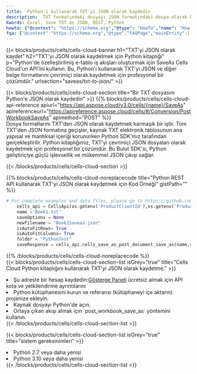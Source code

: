 ```yaml
---
title:  Python'i kullanarak TXT'yi JSON olarak kaydedin
description:  TXT formatındaki dosyayı JSON formatındaki dosya olarak kaydetmek için Python için Aspose.Cells Cloud SDK'yı kullanma.
kwords: Excel, Save TXT as JSON, REST, Python
howto: {"@context": "https://schema.org","@type": "HowTo","name": "How to save TXT as JSON using the Cells Cloud Python library.","description": "How to save TXT as JSON using the Cells Cloud Python library.","image": {"@type": "ImageObject"},"url": "/python/saveas/txt-to-json/","step": [{ "@type": "HowToStep","name": "How to save TXT as JSON using the Cells Cloud Python library. step 1", "image": {"@type": "ImageObject",},"url": "/python/saveas/txt-to-json/","text": "Register an account at <a href='https://dashboard.aspose.cloud/'>Dashboard</a> to get free API quota & authorization details",},{ "@type": "HowToStep","name": "How to save TXT as JSON using the Cells Cloud Python library. step 1", "image": {"@type": "ImageObject",},"url": "/python/saveas/txt-to-json/","text": "Install Python library and add the reference (import the library) to your project.",},{ "@type": "HowToStep","name": "How to save TXT as JSON using the Cells Cloud Python library. step 1", "image": {"@type": "ImageObject",},"url": "/python/saveas/txt-to-json/","text": "Open the source file in Python.",},{ "@type": "HowToStep","name": "How to save TXT as JSON using the Cells Cloud Python library. step 1", "image": {"@type": "ImageObject",},"url": "/python/saveas/txt-to-json/","text": "Use the `post_workbook_save_as` method to retrieve the resulting stream.",}, ],"supply": {"@type": "HowToSupply","name": "document"},"tool": [{"@type": "HowToTool","name": "PyCharm, Visual Studio Code, Sublime, Eclipse"},{"@type": "HowToTool","name": "Aspose Cells"}],"totalTime": "PT6M"}
fqa: {"@context":"https://schema.org","@type":"FAQPage","mainEntity":[{"@type":"Question","name":"Why save file as other formats file in C# using REST API?","acceptedAnswer":{"@type":"Answer","text":"Documents are encoded in many ways, and some files may be incompatible with the software you use. To open and read such files, just save them as appropriate file formats.<br/><ol><li>Install .NET SDK and add the reference (import the library) to your project.</li><li>Open the source file in C# using REST API.</li><li>Call the PostWorkbookSaveAsRequest() method, passing an output filename with required extension.</li><li>Get the result of save as a separate file.</li></ol>"}},{"@type":"Question","name":"What file formats can I save as with your C# library?","acceptedAnswer":{"@type":"Answer","text":"We support a variety of file formats for conversion using .NET library, including XLSX, Excel, xls , PDF, CSV, HTML, Markdown, XML, PNG, JPG, TIFF, Json, TXT and many more."}},{"@type":"Question","name":"What is the maximum allowed file size for conversion using this .NET library?","acceptedAnswer":{"@type":"Answer","text":"There are no file size limits for format conversions using .NET library."}}]}
---
```

{{< blocks/products/cells/cells-cloud-banner h1="TXT\'yi JSON olarak kaydet" h2="TXT\'yi JSON olarak kaydetmek için Python kitaplığı" p="Python\'de özelleştirilmiş e-tablo iş akışları oluşturmak için SaveAs Cells Cloud\'un API\'ini kullanın. Bu, Python\'i kullanarak TXT\'yi JSON ve diğer belge formatlarını çevrimiçi olarak kaydetmek için profesyonel bir çözümdür." urlsection="saveas/txt-to-json/" >}}

{{< blocks/products/cells/cells-cloud-section title="Bir TXT dosyasını Python\'e JSON olarak kaydedin" >}}
{{% blocks/products/cells/cells-cloud-api-reference apiurl="https://api.aspose.cloud/v3.0/cells/{name}/SaveAs" apireferenceurl="https://apireference.aspose.cloud/cells/#/Conversion/PostWorkbookSaveAs" apimethod="POST" %}}
<br/>
Dosya formatlarını TXT'den JSON olarak kaydetmek karmaşık bir iştir. Tüm TXT'den JSON formatına geçişler, kaynak TXT elektronik tablosunun ana yapısal ve mantıksal içeriği korunurken Python SDK'mız tarafından gerçekleştirilir. Python kitaplığımız, TXT'yi çevrimiçi JSON dosyaları olarak kaydetmek için profesyonel bir çözümdür. Bu Bulut SDK'sı, Python geliştiriciye güçlü işlevsellik ve mükemmel JSON çıkışı sağlar.

{{< /blocks/products/cells/cells-cloud-section >}}

{{% blocks/products/cells/cells-cloud-noreplacecode title="Python REST API kullanarak TXT\'yi JSON olarak kaydetmek için Kod Örneği" gistPath="" %}}
  
```python
# For complete examples and data files, please go to https://github.com/aspose-cells-cloud/aspose-cells-cloud-python/
    cells_api = CellsApi(os.getenv('ProductClientId'),os.getenv('ProductClientSecret'))
    name ='Book1.txt'    
    saveOptions = None
    newfilename = "Book1Saveas.json"
    isAutoFitRows= True
    isAutoFitColumns= True
    folder = "PythonTest"
    saveResponse = cells_api.cells_save_as_post_document_save_as(name,save_options=saveOptions, newfilename=(folder +'/' + newfilename),folder=folder)
```
  
{{% /blocks/products/cells/cells-cloud-noreplacecode %}}
<br/>
{{< blocks/products/cells/cells-cloud-section-list isGrey="true" title="Cells Cloud Python kitaplığını kullanarak TXT\'yi JSON olarak kaydetme." >}}
<li> Şu adreste bir hesap kaydedin:<a href="https://dashboard.aspose.cloud/">Gösterge Paneli</a> ücretsiz almak için API kota ve yetkilendirme ayrıntılarını</li>
<li>Python kütüphanesini kurun ve referansı (kütüphaneyi içe aktarın) projenize ekleyin.</li>
<li>Kaynak dosyayı Python'de açın.</li>
<li>Ortaya çıkan akışı almak için `post_workbook_save_as` yöntemini kullanın.</li>
{{< /blocks/products/cells/cells-cloud-section-list >}}

{{< blocks/products/cells/cells-cloud-section-list isGrey="true" title="sistem gereksinimleri" >}}
<li>Python 2.7 veya daha yenisi</li>
<li>Python 3.10 veya daha yenisi</li>
{{< /blocks/products/cells/cells-cloud-section-list >}}
